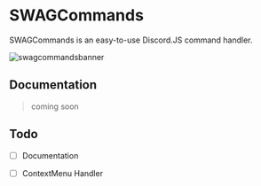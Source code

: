# SWAGCommands

SWAGCommands is an easy-to-use Discord.JS command handler.

![swagcommandsbanner](https://user-images.githubusercontent.com/76062903/212134943-9443c2d1-f46c-48c9-bfbf-896a1e77a06c.png)

## Documentation

> coming soon

## Todo

- [ ] Documentation

- [ ] ContextMenu Handler
